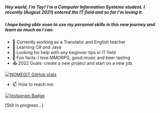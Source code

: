 ##### Hey world, I'm Tay! I'm a Computer Information Systems student. I recently (August 2021) entered the IT field and so far I'm loving it. 
##### I hope being able soon to use my personal skills in this new journey and learn as much as I can.


- :small_blue_diamond: Currently working as a Translator and English teacher
- :small_blue_diamond: Learning C# and Java
- :small_blue_diamond: Looking for help with any beginner tips in IT field
- :small_blue_diamond: Fun facts: I love MMORPG, good music and beer tasting 
- :outbox_tray: 2022 Goals: create a new project and start on a new job.


[![NOMEGIT GitHub stats](https://github-readme-stats.vercel.app/api?username=Tay-Nery)](https://github.com/Tay-Nery/github-readme-stats)


- 📫 How to reach me:

[![Instagram Badge](https://img.shields.io/badge/Instagram-E4405F?style=for-the-badge&logo=instagram&logoColor=white&link=LINK_INSTAGRAM)](https://www.instagram.com/tay.nery/)

[Still in progress...]
